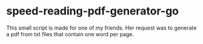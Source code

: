 # speed-reading-pdf-generator-go
This small script is made for one of my friends. Her request was to generate a pdf from txt files that contain one word per page.
